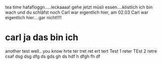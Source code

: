tea time
hafafloggn.....leckaaaa!
gehe jetzt müsli essen....köstlich
ich bin wach und du schläfst noch
Carl war eigentlich hier, am 02.03
Carl war eigentlich hier....gar nicht!!!!
# carl ja das bin ich
another test
well...you know
hrte
ter
tret
ret
ert
tert
Test 1
reter
TEst 2
retre
csaf
dsg
dsg
dfg
ds
gds
gh
ds
hdf
h
dfgh
fh
df
